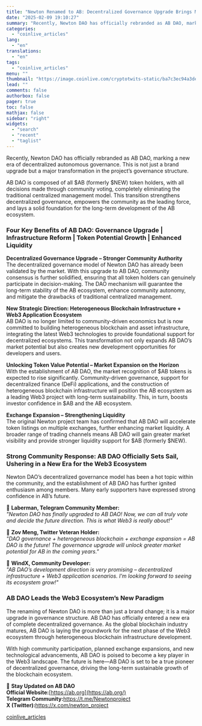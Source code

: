 ```yaml
---
title: "Newton Renamed to AB: Decentralized Governance Upgrade Brings Major Benefits to AB DAO Community"
date: "2025-02-09 19:10:27"
summary: "Recently, Newton DAO has officially rebranded as AB DAO, marking a new era of decentralized autonomous governance. This is not just a brand upgrade but a major transformation in the project’s governance structure.AB DAO is composed of all $AB (formerly $NEW) token holders, with all decisions made through community voting,..."
categories:
  - "coinlive_articles"
lang:
  - "en"
translations:
  - "en"
tags:
  - "coinlive_articles"
menu: ""
thumbnail: "https://image.coinlive.com/cryptotwits-static/ba7c3ec94a3de2ca18d1f8de0cba4eae.jpeg"
lead: ""
comments: false
authorbox: false
pager: true
toc: false
mathjax: false
sidebar: "right"
widgets:
  - "search"
  - "recent"
  - "taglist"
---
```


Recently, Newton DAO has officially rebranded as AB DAO, marking a new era of decentralized autonomous governance. This is not just a brand upgrade but a major transformation in the project’s governance structure.  


AB DAO is composed of all $AB (formerly $NEW) token holders, with all decisions made through community voting, completely eliminating the traditional centralized management model. This transition strengthens decentralized governance, empowers the community as the leading force, and lays a solid foundation for the long-term development of the AB ecosystem.

### **Four Key Benefits of AB DAO: Governance Upgrade | Infrastructure Reform | Token Potential Growth | Enhanced Liquidity**

**Decentralized Governance Upgrade – Stronger Community Authority**  
The decentralized governance model of Newton DAO has already been validated by the market. With this upgrade to AB DAO, community consensus is further solidified, ensuring that all token holders can genuinely participate in decision-making. The DAO mechanism will guarantee the long-term stability of the AB ecosystem, enhance community autonomy, and mitigate the drawbacks of traditional centralized management.  


**New Strategic Direction: Heterogeneous Blockchain Infrastructure + Web3 Application Ecosystem**  
AB DAO is no longer limited to community-driven economics but is now committed to building heterogeneous blockchain and asset infrastructure, integrating the latest Web3 technologies to provide foundational support for decentralized ecosystems. This transformation not only expands AB DAO’s market potential but also creates new development opportunities for developers and users.

 **Unlocking Token Value Potential – Market Expansion on the Horizon**  
 With the establishment of AB DAO, the market recognition of $AB tokens is expected to rise significantly. Community-driven governance, support for decentralized finance (DeFi) applications, and the construction of heterogeneous blockchain infrastructure will position the AB ecosystem as a leading Web3 project with long-term sustainability. This, in turn, boosts investor confidence in $AB and the AB ecosystem.

 **Exchange Expansion – Strengthening Liquidity**  
 The original Newton project team has confirmed that AB DAO will accelerate token listings on multiple exchanges, further enhancing market liquidity. A broader range of trading channels means AB DAO will gain greater market visibility and provide stronger liquidity support for $AB (formerly $NEW).

### **Strong Community Response: AB DAO Officially Sets Sail, Ushering in a New Era for the Web3 Ecosystem**

Newton DAO’s decentralized governance model has been a hot topic within the community, and the establishment of AB DAO has further ignited enthusiasm among members. Many early supporters have expressed strong confidence in AB’s future.  


💬 **Laberman, Telegram Community Member:**  
 *"Newton DAO has finally upgraded to AB DAO! Now, we can all truly vote and decide the future direction. This is what Web3 is really about!"*

  
💬 **Zov Meng, Twitter Veteran Holder:**  
 *"DAO governance + heterogeneous blockchain + exchange expansion = AB DAO is the future! The governance upgrade will unlock greater market potential for AB in the coming years."*

  
💬 **WindX, Community Developer:**  
 *"AB DAO’s development direction is very promising – decentralized infrastructure + Web3 application scenarios. I’m looking forward to seeing its ecosystem grow!"*

### **AB DAO Leads the Web3 Ecosystem’s New Paradigm**

The renaming of Newton DAO is more than just a brand change; it is a major upgrade in governance structure. AB DAO has officially entered a new era of complete decentralized governance. As the global blockchain industry matures, AB DAO is laying the groundwork for the next phase of the Web3 ecosystem through heterogeneous blockchain infrastructure development.

With high community participation, planned exchange expansions, and new technological advancements, AB DAO is poised to become a key player in the Web3 landscape. The future is here—AB DAO is set to be a true pioneer of decentralized governance, driving the long-term sustainable growth of the blockchain ecosystem.   


📌 **Stay Updated on AB DAO**  
**Official Website:**[https://ab.org](https://ab.org/)  
**Telegram Community:**<https://t.me/Newtonproject>  
**X (Twitter):**<https://x.com/newton_project>

[coinlive_articles](https://www.coinlive.com/news/newton-renamed-to-ab-decentralized-governance-upgrade-brings-major-benefits)

